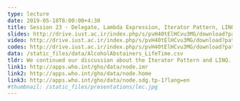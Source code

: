 ```yaml
---
type: lecture
date: 2019-05-18T8:00:00+4:30
title: Session 23 - Delegate, Lambda Expression, Iterator Pattern, LINQ
slides: http://drive.iust.ac.ir/index.php/s/pvH40tElHCvu3MG/download?path=%2FSlides&files=AP_Session23.pdf
video: http://drive.iust.ac.ir/index.php/s/pvH40tElHCvu3MG/download?path=%2FClassVideos&files=S23.mp4
codes: http://drive.iust.ac.ir/index.php/s/pvH40tElHCvu3MG/download?path=%2FCode&files=S23.zip
data: /static_files/data/AlcoholAbstainers_LifeTime.csv
tldr: We continued our discussion about the Iterator Pattern and LINQ. Using the Alchohol Life Time Abstainer data set we demonstrated the use of new LINQ operators like SelectMany, Min, Max, First, Aggregate and Join. We also introduced the Tuple and ValueTuple classes and their advanatages over anonymous classes. 
link1: http://apps.who.int/gho/data/node.imr
link2: http://apps.who.int/gho/data/node.home
link3: http://apps.who.int/gho/data/node.sdg.tp-1?lang=en
#thumbnail: /static_files/presentations/lec.jpg
---
```

